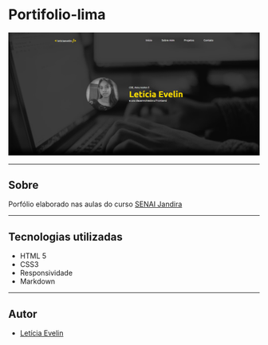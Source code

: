 # Portifolio-lima

![](./img/portifolio.png)

------------------------

## Sobre
Porfólio elaborado nas aulas do curso [SENAI Jandira](https://jandira.sp.senai.br/)

-----------------------------------

## Tecnologias utilizadas
- HTML 5
- CSS3
- Responsividade
- Markdown

-----------------------

## Autor
- [Letícia Evelin](https://github.com/leticia-evelin)